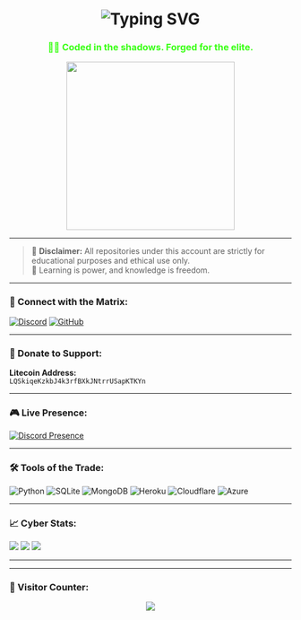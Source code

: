 <h1 align="center"><img src="https://readme-typing-svg.demolab.com?font=Fira+Code&size=30&pause=1000&color=00FF00&vCenter=true&multiline=true&width=435&lines=Hey+%F0%9F%91%8B%2C+I'm+TermWave.;I+Create+Ultimate+Tools.+" alt="Typing SVG" /></h1>
<h3 align="center" style="color: #39ff14;">👨‍💻 Coded in the shadows. Forged for the elite.</h3>

<p align="center">
  <img src="https://media.tenor.com/xUPIfK1QQCMAAAAC/hacker-anonymous.gif" width="300" />
</p>

---

> 🚨 **Disclaimer:** All repositories under this account are strictly for educational purposes and ethical use only.  
> 🧠 Learning is power, and knowledge is freedom.

---

### 📡 Connect with the Matrix:
[![Discord](https://img.shields.io/badge/Discord-TermWave%20HQ-%237289DA?logo=discord&logoColor=white)](https://discord.gg/tZQTSSyqVw)
[![GitHub](https://img.shields.io/badge/GitHub-TermWave-%23121011?logo=github&logoColor=white)](https://github.com/termwave)

---

### 🧬 Donate to Support:
**Litecoin Address:**  
<code>LQSkiqeKzkbJ4k3rfBXkJNtrrUSapKTKYn</code>

---

### 🎮 Live Presence:
[![Discord Presence](https://lanyard.cnrad.dev/api/1188712861510422549)](https://discord.com/users/1188712861510422549)

---

### 🛠️ Tools of the Trade:
![Python](https://img.shields.io/badge/-Python-black?style=flat-square&logo=python)
![SQLite](https://img.shields.io/badge/-SQLite-003B57?style=flat-square&logo=sqlite)
![MongoDB](https://img.shields.io/badge/-MongoDB-4DB33D?style=flat-square&logo=mongodb)
![Heroku](https://img.shields.io/badge/-Heroku-430098?style=flat-square&logo=heroku)
![Cloudflare](https://img.shields.io/badge/-Cloudflare-F38020?style=flat-square&logo=cloudflare)
![Azure](https://img.shields.io/badge/-Azure-0072C6?style=flat-square&logo=microsoft-azure)

---

### 📈 Cyber Stats:
![](https://github-readme-stats.vercel.app/api?username=termwave&theme=tokyonight&show_icons=true)
![](https://github-readme-streak-stats.herokuapp.com/?user=termwave&theme=tokyonight)
![](https://github-readme-stats.vercel.app/api/top-langs/?username=termwave&layout=compact&theme=tokyonight)

---

---

### 🧍 Visitor Counter:
<p align="center">
  <img src="https://profile-counter.glitch.me/termwave/count.svg" />
</p>
